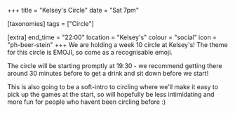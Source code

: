 +++
title = "Kelsey's Circle"
date = "Sat 7pm"

[taxonomies]
tags = ["Circle"]

[extra]
end_time = "22:00"
location = "Kelsey's"
colour = "social"
icon = "ph-beer-stein"
+++
We are holding a week 10 circle at Kelsey's! The theme for this circle is EMOJI, so come as a recognisable emoji.

The circle will be starting promptly at 19:30 - we recommend getting there around 30 minutes before to get a drink and sit down before we start!

This is also going to be a soft-intro to circling where we'll make it easy to pick up the games at the start, so will hopefully be less intimidating and more fun for people who havent been circling before :) 
